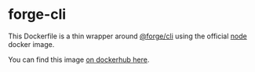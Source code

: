 # forge-cli

This Dockerfile is a thin wrapper around [@forge/cli](https://www.npmjs.com/package/@forge/cli) 
using the official [node](https://hub.docker.com/_/node) docker image.

You can find this image [on dockerhub here](https://hub.docker.com/r/craftamap/forge-cli).


